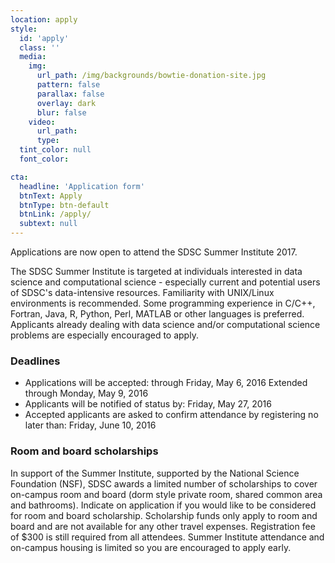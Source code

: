 ```yaml
---
location: apply
style:
  id: 'apply'
  class: ''
  media:
    img:
      url_path: /img/backgrounds/bowtie-donation-site.jpg
      pattern: false
      parallax: false
      overlay: dark
      blur: false
    video:
      url_path:
      type:
  tint_color: null
  font_color:

cta:
  headline: 'Application form'
  btnText: Apply
  btnType: btn-default
  btnLink: /apply/
  subtext: null
---
```



Applications are now open to attend the SDSC Summer Institute 2017.

The SDSC Summer Institute is targeted at individuals interested in data science and computational science - especially current and potential users of SDSC's data-intensive resources. Familiarity with UNIX/Linux environments is recommended. Some programming experience in C/C++, Fortran, Java, R, Python, Perl, MATLAB or other languages is preferred. Applicants already dealing with data science and/or computational science problems are especially encouraged to apply.

### Deadlines

* Applications will be accepted: through Friday, May 6, 2016 Extended through Monday, May 9, 2016
* Applicants will be notified of status by: Friday, May 27, 2016
* Accepted applicants are asked to confirm attendance by registering no later than: Friday, June 10, 2016


### Room and board scholarships

In support of the Summer Institute, supported by the National Science Foundation (NSF), SDSC awards a limited number of scholarships to cover on-campus room and board (dorm style  private room, shared common area and bathrooms). Indicate on application if you would like to be considered for room and board scholarship. Scholarship funds only apply to room and board and are not available for any other travel expenses. Registration fee of $300 is still required from all attendees.
Summer Institute attendance and on-campus housing is limited so you are encouraged to apply early.

